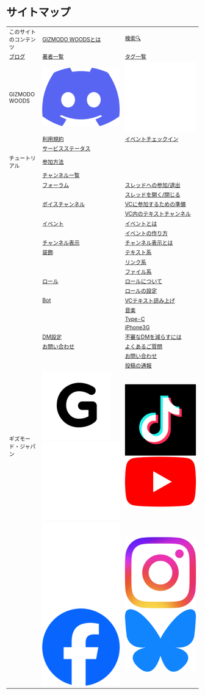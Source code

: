 # サイトマップ

<table style={{width: '100%', textAlign: 'center'}}>
  <tr>
    <td>このサイトのコンテンツ</td>
    <td><a href="about-us" rel="noopener">GIZMODO WOODSとは</a></td>
    <td><a href="search" rel="noopener">検索🔍</a></td>
  </tr>
  <tr>
    <td><a href="blog" rel="noopener">ブログ</a></td>
    <td><a href="blog/authors" rel="noopener">著者一覧</a></td>
    <td><a href="blog/tags" rel="noopener">タグ一覧</a></td>
  </tr>
  <tr>
    <td>GIZMODO WOODS</td>
    <td><a href="https://discord.gg/gizmodo" rel="noopener"><img src="img/Discord.webp" alt="Discord" style={{height: 'auto', width: '32px', verticalAlign: 'middle'}} /></a></td>
    <td><a href="https://github.com/GIZMODO-WOODS" rel="noopener"><img src="img/GitHub.webp" alt="GitHub" style={{height: 'auto', width: '32px', verticalAlign: 'middle'}} /></a></td>
  </tr>
  <tr>
    <td></td>
    <td><a href="https://gist.github.com/gizmodojapan/a480d658216ab4194e26d49e7de1139d#file-gizmodo_woods_-terms_of_service-md" rel="noopener">利用規約</a></td>
    <td><a href="https://minglue.app/" rel="noopener">イベントチェックイン</a></td>
  </tr>
  <tr>
    <td></td>
    <td><a href="https://status.frwi.net/status/gw" rel="noopener">サービスステータス</a></td>
    <td></td>
  </tr>
  <tr>
    <td>チュートリアル</td>
    <td><a href="tutorial/join" rel="noopener">参加方法</a></td>
    <td></td>
  </tr>
  <tr>
    <td></td>
    <td><a href="tutorial/channel-list" rel="noopener">チャンネル一覧</a></td>
    <td></td>
  </tr>
  <tr>
    <td></td>
    <td><a href="tutorial/category/%E3%83%95%E3%82%A9%E3%83%BC%E3%83%A9%E3%83%A0" rel="noopener">フォーラム</a></td>
    <td><a href="tutorial/forum/follow" rel="noopener">スレッドへの参加/退出</a></td>
  </tr>
  <tr>
    <td></td>
    <td></td>
    <td><a href="tutorial/forum/open" rel="noopener">スレッドを開く/閉じる</a></td>
  </tr>
  <tr>
    <td></td>
    <td><a href="tutorial/category/%E3%83%9C%E3%82%A4%E3%82%B9%E3%83%81%E3%83%A3%E3%83%B3%E3%83%8D%E3%83%AB" rel="noopener">ボイスチャンネル</a></td>
    <td><a href="tutorial/vc/preparation" rel="noopener">VCに参加するための準備</a></td>
  </tr>
  <tr>
    <td></td>
    <td></td>
    <td><a href="tutorial/vc/text-ch" rel="noopener">VC内のテキストチャンネル</a></td>
  </tr>
  <tr>
    <td></td>
    <td><a href="tutorial/category/%E3%82%A4%E3%83%99%E3%83%B3%E3%83%88" rel="noopener">イベント</a></td>
    <td><a href="tutorial/event/overview" rel="noopener">イベントとは</a></td>
  </tr>
  <tr>
    <td></td>
    <td></td>
    <td><a href="tutorial/event/create" rel="noopener">イベントの作り方</a></td>
  </tr>
  <tr>
    <td></td>
    <td><a href="tutorial/category/%E3%83%81%E3%83%A3%E3%83%B3%E3%83%8D%E3%83%AB%E8%A1%A8%E7%A4%BA" rel="noopener">チャンネル表示</a></td>
    <td><a href="tutorial/channel-display/settings" rel="noopener">チャンネル表示とは</a></td>
  </tr>
  <tr>
    <td></td>
    <td><a href="tutorial/category/装飾" rel="noopener">装飾</a></td>
    <td><a href="tutorial/decoration/text" rel="noopener">テキスト系</a></td>
  </tr>
  <tr>
    <td></td>
    <td></td>
    <td><a href="tutorial/decoration/link" rel="noopener">リンク系</a></td>
  </tr>
  <tr>
    <td></td>
    <td></td>
    <td><a href="tutorial/decoration/file" rel="noopener">ファイル系</a></td>
  </tr>
  <tr>
    <td></td>
    <td><a href="tutorial/category/%E3%83%AD%E3%83%BC%E3%83%AB" rel="noopener">ロール</a></td>
    <td><a href="tutorial/role/overview" rel="noopener">ロールについて</a></td>
  </tr>
  <tr>
    <td></td>
    <td></td>
    <td><a href="tutorial/role/settings" rel="noopener">ロールの設定</a></td>
  </tr>
  <tr>
    <td></td>
    <td><a href="tutorial/category/Bot" rel="noopener">Bot</a></td>
    <td><a href="tutorial/bot/text-to-speech" rel="noopener">VCテキスト読み上げ</a></td>
  </tr>
  <tr>
    <td></td>
    <td></td>
    <td><a href="tutorial/bot/music" rel="noopener">音楽</a></td>
  </tr>
  <tr>
    <td></td>
    <td></td>
    <td><a href="tutorial/bot/type-c" rel="noopener">Type-C</a></td>
  </tr>
  <tr>
    <td></td>
    <td></td>
    <td><a href="tutorial/bot/iphone3g" rel="noopener">iPhone3G</a></td>
  </tr>
  <tr>
    <td></td>
    <td><a href="tutorial/category/dm%E8%A8%AD%E5%AE%9A" rel="noopener">DM設定</a></td>
    <td><a href="tutorial/dm/privacy" rel="noopener">不審なDMを減らすには</a></td>
  </tr>
  <tr>
    <td></td>
    <td><a href="tutorial/category/%E3%81%8A%E5%95%8F%E3%81%84%E5%90%88%E3%82%8F%E3%81%9B" rel="noopener">お問い合わせ</a></td>
    <td><a href="tutorial/inquiry/faq" rel="noopener">よくあるご質問</a></td>
  </tr>
  <tr>
    <td></td>
    <td></td>
    <td><a href="tutorial/inquiry/contact" rel="noopener">お問い合わせ</a></td>
  </tr>
  <tr>
    <td></td>
    <td></td>
    <td><a href="tutorial/inquiry/report-message" rel="noopener">投稿の通報</a></td>
  </tr>
  <tr>
    <td>ギズモード・ジャパン</td>
    <td><a href="https://www.gizmodo.jp/" rel="noopener"><img src="img/GIZMODO.webp" alt="ホームページ" style={{height: 'auto', width: '32px', verticalAlign: 'middle'}} /></a>　<a href="https://twitter.com/gizmodojapan" rel="noopener"><img src="img/X.webp" alt="X（旧Twitter）" style={{height: 'auto', width: '32px', verticalAlign: 'middle'}} /></a></td>
    <td><a href="https://www.tiktok.com/@gizmodojapan" rel="noopener"><img src="img/TikTok.webp" alt="TikTok" style={{height: 'auto', width: '32px', verticalAlign: 'middle'}} /></a>　<a href="https://www.youtube.com/user/gizmodojapan" rel="noopener"><img src="img/YouTube.webp" alt="YouTube" style={{height: 'auto', width: '32px', verticalAlign: 'middle'}} /></a></td>
  </tr>
  <tr>
    <td></td>
    <td><a href="https://www.threads.net/@gizmodo_japan" rel="noopener"><img src="img/Threads.webp" alt="Threads" style={{height: 'auto', width: '32px', verticalAlign: 'middle'}} /></a>　<a href="https://www.facebook.com/gizmodojp" rel="noopener"><img src="img/Facebook.webp" alt="Facebook" style={{height: 'auto', width: '32px', verticalAlign: 'middle'}} /></a></td>
    <td><a href="https://www.instagram.com/gizmodo_japan" rel="noopener"><img src="img/Instagram.webp" alt="Instagram" style={{height: 'auto', width: '32px', verticalAlign: 'middle'}} /></a>　<a href="https://bsky.app/profile/gizmodojapan.bsky.social" rel="noopener"><img src="img/Bluesky.webp" alt="Bluesky" style={{height: 'auto', width: '32px', verticalAlign: 'middle'}} /></a></td>
  </tr>
</table>
